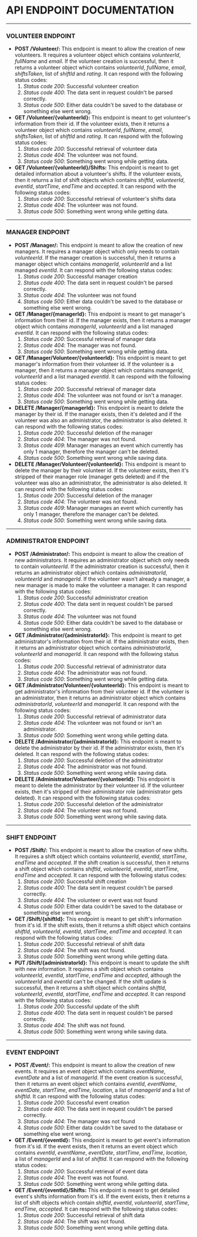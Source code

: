 # API ENDPOINT DOCUMENTATION

---

### VOLUNTEER ENDPOINT
* **POST /Volunteer/:** This endpoint is meant to allow the creation of new volunteers.
It requires a volunteer object which contains *volunteerId*, *fullName* and *email*.
If the volunteer creation is successful, then it returns a volunteer object which contains *volunteerId*, *fullName*, *email*, *shiftsTaken*, list of *shiftId* and *rating*.
It can respond with the following status codes:
  1. *Status code 200*: Successful volunteer creation
  2. *Status code 400*: The data sent in request couldn't be parsed correctly.
  3. *Status code 500*: Either data couldn't be saved to the database or something else went wrong.
* **GET /Volunteer/{volunteerId}:** This endpoint is meant to get volunteer's information from their id.
  If the volunteer exists, then it returns a volunteer object which contains *volunteerId*, *fullName*, *email*, *shiftsTaken*, list of *shiftId* and *rating*.
  It can respond with the following status codes:
  1. *Status code 200*: Successful retrieval of volunteer data
  2. *Status code 404*: The volunteer was not found.
  3. *Status code 500*: Something went wrong while getting data.
* **GET /Volunteer/{volunteerId}/Shifts:** This endpoint is meant to get detailed information about a volunteer's shifts.
  If the volunteer exists, then it returns a list of shift objects which contains *shiftId*, *volunteerId*, *eventId*, *startTime*, *endTime* and *accepted*.
  It can respond with the following status codes:
  1. *Status code 200*: Successful retrieval of volunteer's shifts data
  2. *Status code 404*: The volunteer was not found.
  3. *Status code 500*: Something went wrong while getting data.

---

### MANAGER ENDPOINT
* **POST /Manager/:** This endpoint is meant to allow the creation of new managers.
  It requires a manager object which only needs to contain *volunteerId*.
  If the manager creation is successful, then it returns a manager object which contains *managerId*, *volunteerId* and a list managed *eventId*.
  It can respond with the following status codes:
  1. *Status code 200*: Successful manager creation
  2. *Status code 400*: The data sent in request couldn't be parsed correctly.
  3. *Status code 404*: The volunteer was not found
  4. *Status code 500*: Either data couldn't be saved to the database or something else went wrong.
* **GET /Manager/{managerId}:** This endpoint is meant to get manager's information from their id.
  If the manager exists, then it returns a manager object which contains *managerId*, *volunteerId* and a list managed *eventId*.
  It can respond with the following status codes:
  1. *Status code 200*: Successful retrieval of manager data
  2. *Status code 404*: The manager was not found.
  3. *Status code 500*: Something went wrong while getting data.
* **GET /Manager/Volunteer/{volunteerId}:** This endpoint is meant to get manager's information from their volunteer id.
  If the volunteer is a manager, then it returns a manager object which contains *managerId*, *volunteerId* and a list managed *eventId*.
  It can respond with the following status codes:
  1. *Status code 200*: Successful retrieval of manager data
  2. *Status code 404*: The volunteer was not found or isn't a manager.
  3. *Status code 500*: Something went wrong while getting data.
* **DELETE /Manager/{managerId}:** This endpoint is meant to delete the manager by their id.
  If the manager exists, then it's deleted and if the volunteer was also an administrator, the administrator is also deleted.
  It can respond with the following status codes:
  1. *Status code 200*: Successful deletion of the manager
  2. *Status code 404*: The manager was not found.
  3. *Status code 409*: Manager manages an event which currently has only 1 manager, therefore the manager can't be deleted.
  4. *Status code 500*: Something went wrong while saving data.
* **DELETE /Manager/Volunteer/{volunteerId}:** This endpoint is meant to delete the manager by their volunteer id.
  If the volunteer exists, then it's stripped of their manager role (manager gets deleted) and if the volunteer was also an administrator, the administrator is also deleted.
  It can respond with the following status codes:
  1. *Status code 200*: Successful deletion of the manager
  2. *Status code 404*: The volunteer was not found.
  3. *Status code 409*: Manager manages an event which currently has only 1 manager, therefore the manager can't be deleted.
  4. *Status code 500*: Something went wrong while saving data.

---

### ADMINISTRATOR ENDPOINT
* **POST /Administrator/:** This endpoint is meant to allow the creation of new administrators.
  It requires an administrator object which only needs to contain *volunteerId*.
  If the administrator creation is successful, then it returns an administrator object which contains *administratorId*, *volunteerId* and *managerId*.
  If the volunteer wasn't already a manager, a new manager is made to make the volunteer a manager.
  It can respond with the following status codes:
  1. *Status code 200*: Successful administrator creation
  2. *Status code 400*: The data sent in request couldn't be parsed correctly.
  3. *Status code 404*: The volunteer was not found
  4. *Status code 500*: Either data couldn't be saved to the database or something else went wrong.
* **GET /Administrator/{administratorId}:** This endpoint is meant to get administrator's information from their id.
  If the administrator exists, then it returns an administrator object which contains *administratorId*, *volunteerId* and *managerId*.
  It can respond with the following status codes:
  1. *Status code 200*: Successful retrieval of administrator data
  2. *Status code 404*: The administrator was not found.
  3. *Status code 500*: Something went wrong while getting data.
* **GET /Administrator/Volunteer/{volunteerId}:** This endpoint is meant to get administrator's information from their volunteer id.
  If the volunteer is an administrator, then it returns an administrator object which contains *administratorId*, *volunteerId* and *managerId*.
  It can respond with the following status codes:
  1. *Status code 200*: Successful retrieval of administrator data
  2. *Status code 404*: The volunteer was not found or isn't an administrator.
  3. *Status code 500*: Something went wrong while getting data.
* **DELETE /Administrator/{administratorId}:** This endpoint is meant to delete the administrator by their id.
  If the administrator exists, then it's deleted.
  It can respond with the following status codes:
  1. *Status code 200*: Successful deletion of the administrator
  2. *Status code 404*: The administrator was not found.
  3. *Status code 500*: Something went wrong while saving data.
* **DELETE /Administrator/Volunteer/{volunteerId}:** This endpoint is meant to delete the administrator by their volunteer id.
  If the volunteer exists, then it's stripped of their administrator role (administrator gets deleted).
  It can respond with the following status codes:
  1. *Status code 200*: Successful deletion of the administrator
  2. *Status code 404*: The volunteer was not found.
  3. *Status code 500*: Something went wrong while saving data.

---

### SHIFT ENDPOINT
* **POST /Shift/:** This endpoint is meant to allow the creation of new shifts.
  It requires a shift object which contains *volunteerId*, *eventId*, *startTime*, *endTime* and *accepted*.
  If the shift creation is successful, then it returns a shift object which contains *shiftId*, *volunteerId*, *eventId*, *startTime*, *endTime* and *accepted*.
  It can respond with the following status codes:
  1. *Status code 200*: Successful shift creation
  2. *Status code 400*: The data sent in request couldn't be parsed correctly.
  3. *Status code 404*: The volunteer or event was not found
  4. *Status code 500*: Either data couldn't be saved to the database or something else went wrong.
* **GET /Shift/{shiftId}:** This endpoint is meant to get shift's information from it's id.
  If the shift exists, then it returns a shift object which contains *shiftId*, *volunteerId*, *eventId*, *startTime*, *endTime* and *accepted*.
  It can respond with the following status codes:
  1. *Status code 200*: Successful retrieval of shift data
  2. *Status code 404*: The shift was not found.
  3. *Status code 500*: Something went wrong while getting data.
* **PUT /Shift/{administratorId}:** This endpoint is meant to update the shift with new information.
  It requires a shift object which contains *volunteerId*, *eventId*, *startTime*, *endTime* and *accepted*, although the *volunteerId* and *eventId* can't be changed. 
  If the shift update is successful, then it returns a shift object which contains *shiftId*, *volunteerId*, *eventId*, *startTime*, *endTime* and *accepted*.
  It can respond with the following status codes:
  1. *Status code 200*: Successful update of the shift
  2. *Status code 400*: The data sent in request couldn't be parsed correctly.
  3. *Status code 404*: The shift was not found.
  4. *Status code 500*: Something went wrong while saving data.

---

### EVENT ENDPOINT
* **POST /Event/:** This endpoint is meant to allow the creation of new events.
  It requires an event object which contains *eventName*, *eventDate* and a list of *managerId*.
  If the event creation is successful, then it returns an event object which contains *eventId*, *eventName*, *eventDate*, *startTime*, *endTime*, *location*, a list of *managerId* and a list of *shiftId*.
  It can respond with the following status codes:
  1. *Status code 200*: Successful event creation
  2. *Status code 400*: The data sent in request couldn't be parsed correctly.
  3. *Status code 404*: The manager was not found
  4. *Status code 500*: Either data couldn't be saved to the database or something else went wrong.
* **GET /Event/{eventId}:** This endpoint is meant to get event's information from it's id.
  If the event exists, then it returns an event object which contains *eventId*, *eventName*, *eventDate*, *startTime*, *endTime*, *location*, a list of *managerId* and a list of *shiftId*.
  It can respond with the following status codes:
  1. *Status code 200*: Successful retrieval of event data
  2. *Status code 404*: The event was not found.
  3. *Status code 500*: Something went wrong while getting data.
* **GET /Event/{eventId}/Shifts:** This endpoint is meant to get detailed event's shifts information from it's id.
  If the event exists, then it returns a list of shift objects which contain *shiftId*, *eventId*, *volunteerId*, *startTime*, *endTime*, *accepted*.
  It can respond with the following status codes:
  1. *Status code 200*: Successful retrieval of shift data
  2. *Status code 404*: The shift was not found.
  3. *Status code 500*: Something went wrong while getting data.